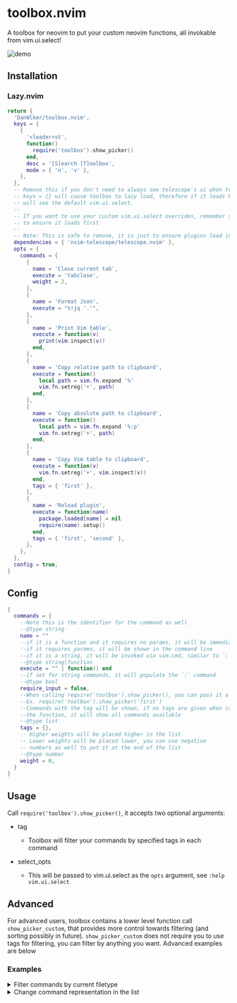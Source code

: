 # toolbox.nvim

A toolbox for neovim to put your custom neovim functions, all invokable from vim.ui.select! 

![demo](https://github.com/DanWlker/toolbox.nvim/blob/main/demo.gif)

## Installation

### Lazy.nvim

```lua
return {
  'DanWlker/toolbox.nvim',
  keys = {
    {
      '<leader>st',
      function()
        require('toolbox').show_picker()
      end,
      desc = '[S]earch [T]oolbox',
      mode = { 'n', 'v' },
    },
  },
  -- Remove this if you don't need to always see telescope's ui when triggering toolbox
  -- keys = {} will cause toolbox to lazy load, therefore if it loads before telescope you
  -- will see the default vim.ui.select.
  --
  -- If you want to use your custom vim.ui.select overrides, remember to add it into dependencies
  -- to ensure it loads first
  --
  -- Note: This is safe to remove, it is just to ensure plugins load in the correct order
  dependencies = { 'nvim-telescope/telescope.nvim' },
  opts = {
    commands = {
      {
        name = 'Close current tab',
        execute = 'tabclose',
        weight = 2,
      },
      {
        name = 'Format Json',
        execute = "%!jq '.'",
      },
      {
        name = 'Print Vim table',
        execute = function(v)
          print(vim.inspect(v))
        end,
      },
      {
        name = 'Copy relative path to clipboard',
        execute = function()
          local path = vim.fn.expand '%'
          vim.fn.setreg('+', path)
        end,
      },
      {
        name = 'Copy absolute path to clipboard',
        execute = function()
          local path = vim.fn.expand '%:p'
          vim.fn.setreg('+', path)
        end,
      },
      {
        name = 'Copy Vim table to clipboard',
        execute = function(v)
          vim.fn.setreg('+', vim.inspect(v))
        end,
        tags = { 'first' },
      },
      {
        name = 'Reload plugin',
        execute = function(name)
          package.loaded[name] = nil
          require(name).setup()
        end,
        tags = { 'first', 'second' },
      },
    },
  },
  config = true,
}
```

## Config

```lua
{
  commands = {
    --Note this is the identifier for the command as well
    --@type string
    name = ""
    --if it is a function and it requires no params, it will be immediately invoked
    --if it requires params, it will be shown in the command line
    --if it is a string, it will be invoked via vim.cmd, similar to `:`
    --@type string|function
    execute = "" | function() end
    --if set for string commands, it will populate the `:` command
    --@type bool
    require_input = false,
    --When calling require('toolbox').show_picker(), you can pass it a tag
    --Ex. require('toolbox').show_picker('first')
    --Commands with the tag will be shown, if no tags are given when calling
    --the function, it will show all commands available
    --@type list 
    tags = {},
    -- Higher weights will be placed higher in the list
    -- Lower weights will be placed lower, you can use negative
    -- numbers as well to put it at the end of the list
    --@type number
    weight = 0,
  }
}
```

## Usage

Call `require('toolbox').show_picker()`, it accepts two optional arguments:

- tag

  - Toolbox will filter your commands by specified tags in each command

- select_opts

  - This will be passed to vim.ui.select as the `opts` argument, see `:help vim.ui.select`

## Advanced

For advanced users, toolbox contains a lower level function call `show_picker_custom`,
that provides more control towards filtering (and sorting possibly in future).
`show_picker_custom` does not require you to use tags for filtering, you can filter by
anything you want. Advanced examples are below

### Examples

<details><summary>Filter commands by current filetype</summary>

#### Configuration

```lua
opts = {
  commands = {
    { name = "Copy full path", execute = ":let @+ = expand('%:p')" },
    { name = "Format JSON with jq", execute = ":%!jq", filetype = "json" }
    { name = "Format QML file", execute = ":qmlformat %", filetype = "qml" }
  },
}
```

#### Usage

```lua
require("toolbox").show_picker_custom({
  filter = function(command)
    return command.filetype == vim.bo.filetype
  end
}, { prompt = "Select " .. vim.bo.filetype .. " command" })
```

</details>

<details><summary>Change command representation in the list</summary>

#### Usage

```lua
require("toolbox").show_picker(nil, {
  format_item = function(command)
    -- Display => and execute string after the name
    return command.name .. " => " .. (type(command.execute) == "function" and "<function>" or command.execute)
  end
})
```

</details>
